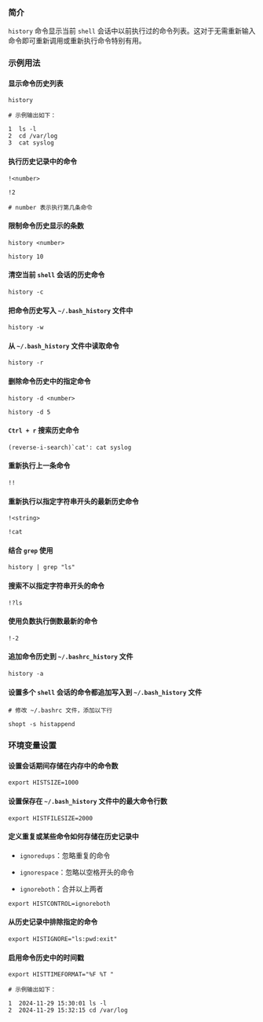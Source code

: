 ### 简介

`history` 命令显示当前 `shell` 会话中以前执行过的命令列表。这对于无需重新输入命令即可重新调用或重新执行命令特别有用。

### 示例用法

#### 显示命令历史列表

```shell
history

# 示例输出如下：

1  ls -l
2  cd /var/log
3  cat syslog
```

#### 执行历史记录中的命令

```shell
!<number>

!2

# number 表示执行第几条命令
```

#### 限制命令历史显示的条数

```shell
history <number>

history 10
```

#### 清空当前 `shell` 会话的历史命令

```shell
history -c
```

#### 把命令历史写入 `~/.bash_history` 文件中

```shell
history -w
```

#### 从 `~/.bash_history` 文件中读取命令

```shell
history -r
```

#### 删除命令历史中的指定命令

```shell
history -d <number>

history -d 5
```

#### `Ctrl + r` 搜索历史命令

```shell
(reverse-i-search)`cat': cat syslog
```

#### 重新执行上一条命令

```shell
!!
```

#### 重新执行以指定字符串开头的最新历史命令

```shell
!<string>

!cat
```

#### 结合 `grep` 使用

```shell
history | grep "ls"
```

#### 搜索不以指定字符串开头的命令

```shell
!?ls
```

#### 使用负数执行倒数最新的命令

```shell
!-2
```

#### 追加命令历史到 `~/.bashrc_history` 文件

```shell
history -a
```

#### 设置多个 `shell` 会话的命令都追加写入到 `~/.bash_history` 文件

```shell
# 修改 ~/.bashrc 文件，添加以下行

shopt -s histappend
```

### 环境变量设置

#### 设置会话期间存储在内存中的命令数

```shell
export HISTSIZE=1000
```

#### 设置保存在 `~/.bash_history` 文件中的最大命令行数

```shell
export HISTFILESIZE=2000
```

#### 定义重复或某些命令如何存储在历史记录中

* `ignoredups`：忽略重复的命令

* `ignorespace`：忽略以空格开头的命令

* `ignoreboth`：合并以上两者

```shell
export HISTCONTROL=ignoreboth
```

#### 从历史记录中排除指定的命令

```shell
export HISTIGNORE="ls:pwd:exit"
```

#### 启用命令历史中的时间戳

```shell
export HISTTIMEFORMAT="%F %T "

# 示例输出如下：

1  2024-11-29 15:30:01 ls -l
2  2024-11-29 15:32:15 cd /var/log
```

